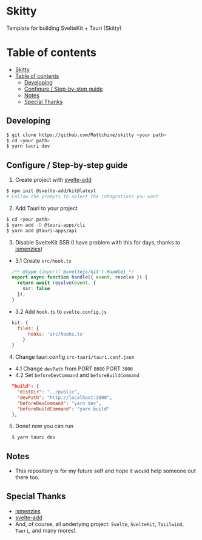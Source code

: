 # Skitty
Template for building SvelteKit + Tauri (Skitty)

# Table of contents
- [Skitty](#skitty)
- [Table of contents](#table-of-contents)
  - [Developing](#developing)
  - [Configure / Step-by-step guide](#configure--step-by-step-guide)
  - [Notes](#notes)
  - [Special Thanks](#special-thanks)

## Developing

```bash
$ git clone https://github.com/Mattchine/skitty <your path>
$ cd <your path>
$ yarn tauri dev

```

## Configure / Step-by-step guide
1. Create project with [svelte-add](https://github.com/svelte-add/svelte-add)
```bash
$ npm init @svelte-add/kit@latest
# Follow the prompts to select the integrations you want
```
2. Add Tauri to your project
```bash
$ cd <your path>
$ yarn add -D @tauri-apps/cli
$ yarn add @tauri-apps/api
```
3. Disable SvelteKit SSR (I have problem with this for days, thanks to [jsmenzies](https://github.com/cloudflare/workerskv.gui/pull/13))

- 3.1 Create `src/hook.ts`
```ts
  /** @type {import('@sveltejs/kit').Handle} */
  export async function handle({ event, resolve }) {
    return await resolve(event, {
      ssr: false
    });
  }
```
- 3.2 Add `hook.ts` to `svelte.config.js`
```js
  kit: {
    files: {
	    hooks: 'src/hooks.ts'
	  }
  }
```
4. Change tauri config `src-tauri/tauri.conf.json`
- 4.1 Change `devPath` from PORT `8080` PORT `3000`
- 4.2 Set `beforeDevCommand` and `beforeBuildCommand`
```json
  "build": {
    "distDir": "../public",
    "devPath": "http://localhost:3000",
    "beforeDevCommand": "yarn dev",
    "beforeBuildCommand": "yarn build"
  },
```

5. Done! now you can run
```bash
  $ yarn tauri dev
```

## Notes
- This repository is for my future self and hope it would help someone out there too.

## Special Thanks
- [jsmenzies](https://github.com/jsmenzies)
- [svelte-add](https://github.com/svelte-add/svelte-add)
- And, of course, all underlying project: `Svelte`, `SvelteKit`, `Taiilwind`, `Tauri`, and many mores!.
